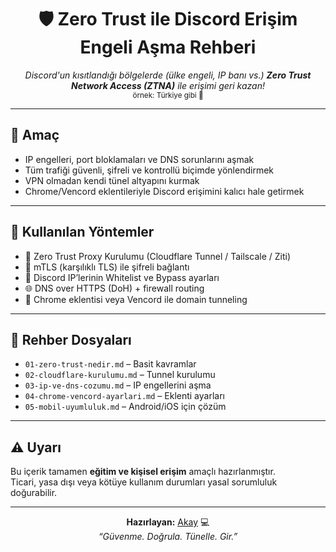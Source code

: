 <h1 align="center">🛡️ Zero Trust ile Discord Erişim Engeli Aşma Rehberi</h1>

<p align="center">
  <i>Discord'un kısıtlandığı bölgelerde (ülke engeli, IP banı vs.) <b>Zero Trust Network Access (ZTNA)</b> ile erişimi geri kazan!</i><br>
  <sub>örnek: Türkiye gibi 🙈</sub>
</p>

---

## 🎯 Amaç

- IP engelleri, port bloklamaları ve DNS sorunlarını aşmak  
- Tüm trafiği güvenli, şifreli ve kontrollü biçimde yönlendirmek  
- VPN olmadan kendi tünel altyapını kurmak  
- Chrome/Vencord eklentileriyle Discord erişimini kalıcı hale getirmek  

---

## 🧰 Kullanılan Yöntemler

- 🔐 Zero Trust Proxy Kurulumu (Cloudflare Tunnel / Tailscale / Ziti)  
- 🔄 mTLS (karşılıklı TLS) ile şifreli bağlantı  
- 🚧 Discord IP’lerinin Whitelist ve Bypass ayarları  
- 🌐 DNS over HTTPS (DoH) + firewall routing  
- 🧩 Chrome eklentisi veya Vencord ile domain tunneling  

---

## 📂 Rehber Dosyaları

- `01-zero-trust-nedir.md` – Basit kavramlar  
- `02-cloudflare-kurulumu.md` – Tunnel kurulumu  
- `03-ip-ve-dns-cozumu.md` – IP engellerini aşma  
- `04-chrome-vencord-ayarlari.md` – Eklenti ayarları  
- `05-mobil-uyumluluk.md` – Android/iOS için çözüm  

---

## ⚠️ Uyarı

Bu içerik tamamen **eğitim ve kişisel erişim** amaçlı hazırlanmıştır.  
Ticari, yasa dışı veya kötüye kullanım durumları yasal sorumluluk doğurabilir.

---

<p align="center">
  <b>Hazırlayan:</b> <a href="https://github.com/akayy">Akay</a> 💻<br>
  <i>“Güvenme. Doğrula. Tünelle. Gir.”</i>
</p>
